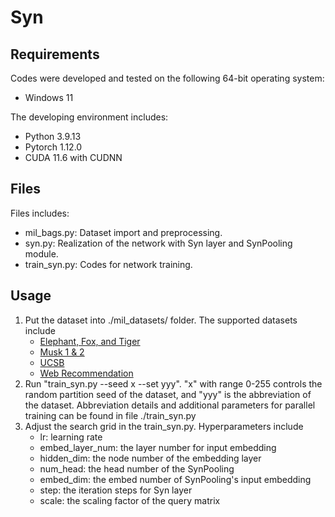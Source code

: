 # Syn

## Requirements

Codes were developed and tested on the following 64-bit operating system:

* Windows 11

The developing environment includes:

* Python 3.9.13
* Pytorch 1.12.0
* CUDA 11.6 with CUDNN

## Files

Files includes:

* mil_bags.py: Dataset import and preprocessing.
* syn.py: Realization of the network with Syn layer and SynPooling module.
* train_syn.py: Codes for network training.

## Usage

1. Put the dataset into ./mil_datasets/ folder. The supported datasets include
   * [Elephant, Fox, and Tiger](https://dl.acm.org/doi/10.5555/2968618.2968690)
   * [Musk 1 & 2](https://dl.acm.org/doi/10.1016/S0004-3702(96)00034-3)
   * [UCSB](https://bioimage.ucsb.edu/research/bio-segmentation)
   * [Web Recommendation](https://dl.acm.org/doi/10.1007/s10489-005-5602-z)
2. Run "train_syn.py --seed x --set yyy". "x" with range 0-255 controls the random partition seed of the dataset, and "yyy" is the abbreviation of the dataset. Abbreviation details and additional parameters for parallel training can be found in file ./train_syn.py
3. Adjust the search grid in the train_syn.py. Hyperparameters include
   * lr: learning rate
   * embed_layer_num: the layer number for input embedding
   * hidden_dim: the node number of the embedding layer
   * num_head: the head number of the SynPooling
   * embed_dim: the embed number of SynPooling's input embedding
   * step: the iteration steps for Syn layer
   * scale: the scaling factor of the query matrix

